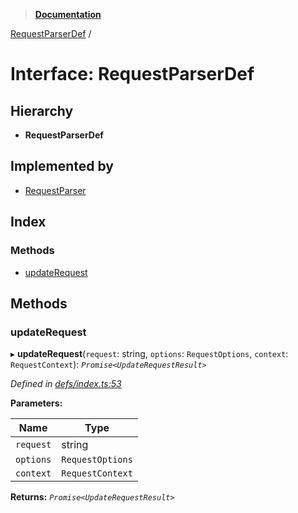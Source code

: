 > **[Documentation](../README.md)**

[RequestParserDef](requestparserdef.md) /

# Interface: RequestParserDef

## Hierarchy

* **RequestParserDef**

## Implemented by

* [RequestParser](../classes/requestparser.md)

## Index

### Methods

* [updateRequest](requestparserdef.md#updaterequest)

## Methods

###  updateRequest

▸ **updateRequest**(`request`: string, `options`: `RequestOptions`, `context`: `RequestContext`): *`Promise<UpdateRequestResult>`*

*Defined in [defs/index.ts:53](https://github.com/badbatch/graphql-box/blob/43ddea2/packages/request-parser/src/defs/index.ts#L53)*

**Parameters:**

Name | Type |
------ | ------ |
`request` | string |
`options` | `RequestOptions` |
`context` | `RequestContext` |

**Returns:** *`Promise<UpdateRequestResult>`*